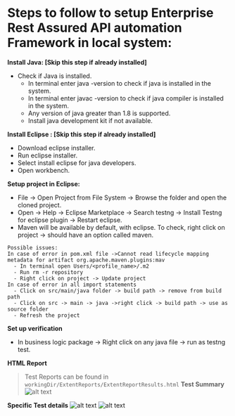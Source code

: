 # Steps to follow to setup Enterprise Rest Assured API automation Framework in local system:

**Install Java: [Skip this step if already installed]**
- Check if Java is installed.
  - In terminal enter java -version to check if java is installed in the system.
  - In terminal enter javac -version to check if java compiler is installed in the system.
  - Any version of java greater than 1.8 is supported.
  - Install java development kit if not available.

**Install Eclipse : [Skip this step if already installed]** 
  - Download eclipse installer.
  - Run eclipse installer.
  - Select install eclipse for java developers.
  - Open workbench.

**Setup project in Eclipse:** 
  - File -> Open Project from File System -> Browse the folder and open the cloned project.
  - Open -> Help -> Eclipse Marketplace -> Search testng -> Install Testng for eclipse plugin -> Restart eclipse.
  - Maven will be available by default, with eclipse. To check, right click on project -> should have an option called maven.
```
Possible issues:
In case of error in pom.xml file ->Cannot read lifecycle mapping metadata for artifact org.apache.maven.plugins:mav
  - In terminal open Users/<profile_name>/.m2
  - Run rm -r repository
  - Right click on project -> Update project
In case of error in all import statements
  - Click on src/main/java folder -> build path -> remove from build path
  - Click on src -> main -> java ->right click -> build path -> use as source folder
  - Refresh the project
````
**Set up verification**
  - In business logic package -> Right click on any java file -> run as testng test.

  
**HTML Report**
> Test Reports can be found in `workingDir/ExtentReports/ExtentReportResults.html`
**Test Summary**
![alt text](https://github.com/RajaRam-Kannuri/ENTERPRISE_REST_AUTOMATION_FRAMEWORK/blob/main/ExtentReports/reports%20sample%20img1.png?raw=true)

**Specific Test details**
![alt text](https://github.com/RajaRam-Kannuri/ENTERPRISE_REST_AUTOMATION_FRAMEWORK/blob/main/ExtentReports/reports%20sample%20img2.png?raw=true)
![alt text](https://github.com/RajaRam-Kannuri/ENTERPRISE_REST_AUTOMATION_FRAMEWORK/blob/main/ExtentReports/reports%20sample%20img3.png?raw=true)